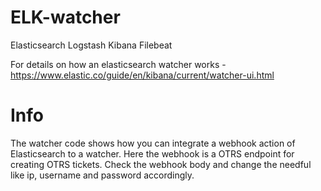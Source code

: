 # ELK-watcher
Elasticsearch Logstash Kibana Filebeat 

For details on how an elasticsearch watcher works - https://www.elastic.co/guide/en/kibana/current/watcher-ui.html

# Info
The watcher code shows how you can integrate a webhook action of Elasticsearch to a watcher. Here the webhook is a OTRS endpoint for creating OTRS tickets. Check the webhook body and change the needful like ip, username and password accordingly. 






